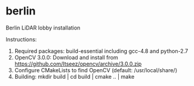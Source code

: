 # berlin
Berlin LiDAR lobby installation

Instructions:
1. Required packages: build-essential including gcc-4.8 and python-2.7
2. OpenCV 3.0.0: Download and install from https://github.com/Itseez/opencv/archive/3.0.0.zip
3. Configure CMakeLists to find OpenCV (default: /usr/local/share/)
4. Building: mkdir build | cd build | cmake .. | make
